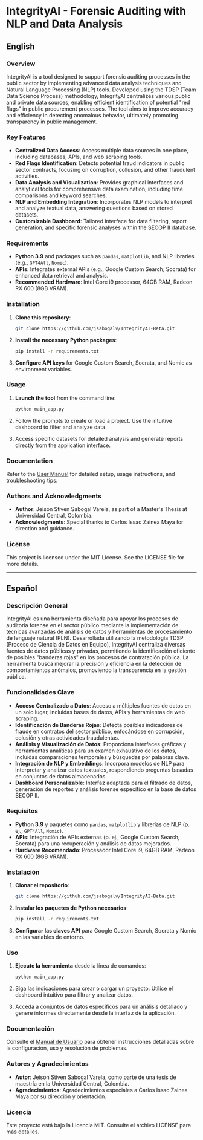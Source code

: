 # IntegrityAI - Forensic Auditing with NLP and Data Analysis

## English

### Overview

IntegrityAI is a tool designed to support forensic auditing processes in the public sector by implementing advanced data analysis techniques and Natural Language Processing (NLP) tools. Developed using the TDSP (Team Data Science Process) methodology, IntegrityAI centralizes various public and private data sources, enabling efficient identification of potential "red flags" in public procurement processes. The tool aims to improve accuracy and efficiency in detecting anomalous behavior, ultimately promoting transparency in public management.

### Key Features

- **Centralized Data Access**: Access multiple data sources in one place, including databases, APIs, and web scraping tools.
- **Red Flags Identification**: Detects potential fraud indicators in public sector contracts, focusing on corruption, collusion, and other fraudulent activities.
- **Data Analysis and Visualization**: Provides graphical interfaces and analytical tools for comprehensive data examination, including time comparisons and keyword searches.
- **NLP and Embedding Integration**: Incorporates NLP models to interpret and analyze textual data, answering questions based on stored datasets.
- **Customizable Dashboard**: Tailored interface for data filtering, report generation, and specific forensic analyses within the SECOP II database.

### Requirements

- **Python 3.9** and packages such as `pandas`, `matplotlib`, and NLP libraries (e.g., `GPT4All`, `Nomic`).
- **APIs**: Integrates external APIs (e.g., Google Custom Search, Socrata) for enhanced data retrieval and analysis.
- **Recommended Hardware**: Intel Core i9 processor, 64GB RAM, Radeon RX 600 (8GB VRAM).

### Installation

1. **Clone this repository**:
   ```bash
   git clone https://github.com/jsabogalv/IntegrityAI-Beta.git
   ```

2. **Install the necessary Python packages**:
   ```bash
   pip install -r requirements.txt
   ```

3. **Configure API keys** for Google Custom Search, Socrata, and Nomic as environment variables.

### Usage

1. **Launch the tool** from the command line:
   ```bash
   python main_app.py
   ```

2. Follow the prompts to create or load a project. Use the intuitive dashboard to filter and analyze data.

3. Access specific datasets for detailed analysis and generate reports directly from the application interface.

### Documentation

Refer to the [User Manual](path/to/manual) for detailed setup, usage instructions, and troubleshooting tips.

### Authors and Acknowledgments

- **Author**: Jeison Stiven Sabogal Varela, as part of a Master's Thesis at Universidad Central, Colombia.
- **Acknowledgments**: Special thanks to Carlos Issac Zainea Maya for direction and guidance.

### License

This project is licensed under the MIT License. See the LICENSE file for more details.

---

## Español

### Descripción General

IntegrityAI es una herramienta diseñada para apoyar los procesos de auditoría forense en el sector público mediante la implementación de técnicas avanzadas de análisis de datos y herramientas de procesamiento de lenguaje natural (PLN). Desarrollada utilizando la metodología TDSP (Proceso de Ciencia de Datos en Equipo), IntegrityAI centraliza diversas fuentes de datos públicas y privadas, permitiendo la identificación eficiente de posibles "banderas rojas" en los procesos de contratación pública. La herramienta busca mejorar la precisión y eficiencia en la detección de comportamientos anómalos, promoviendo la transparencia en la gestión pública.

### Funcionalidades Clave

- **Acceso Centralizado a Datos**: Acceso a múltiples fuentes de datos en un solo lugar, incluidas bases de datos, APIs y herramientas de web scraping.
- **Identificación de Banderas Rojas**: Detecta posibles indicadores de fraude en contratos del sector público, enfocándose en corrupción, colusión y otras actividades fraudulentas.
- **Análisis y Visualización de Datos**: Proporciona interfaces gráficas y herramientas analíticas para un examen exhaustivo de los datos, incluidas comparaciones temporales y búsquedas por palabras clave.
- **Integración de NLP y Embeddings**: Incorpora modelos de NLP para interpretar y analizar datos textuales, respondiendo preguntas basadas en conjuntos de datos almacenados.
- **Dashboard Personalizable**: Interfaz adaptada para el filtrado de datos, generación de reportes y análisis forense específico en la base de datos SECOP II.

### Requisitos

- **Python 3.9** y paquetes como `pandas`, `matplotlib` y librerías de NLP (p. ej., `GPT4All`, `Nomic`).
- **APIs**: Integración de APIs externas (p. ej., Google Custom Search, Socrata) para una recuperación y análisis de datos mejorados.
- **Hardware Recomendado**: Procesador Intel Core i9, 64GB RAM, Radeon RX 600 (8GB VRAM).

### Instalación

1. **Clonar el repositorio**:
   ```bash
   git clone https://github.com/jsabogalv/IntegrityAI-Beta.git
   ```

2. **Instalar los paquetes de Python necesarios**:
   ```bash
   pip install -r requirements.txt
   ```

3. **Configurar las claves API** para Google Custom Search, Socrata y Nomic en las variables de entorno.

### Uso

1. **Ejecute la herramienta** desde la línea de comandos:
   ```bash
   python main_app.py
   ```

2. Siga las indicaciones para crear o cargar un proyecto. Utilice el dashboard intuitivo para filtrar y analizar datos.

3. Acceda a conjuntos de datos específicos para un análisis detallado y genere informes directamente desde la interfaz de la aplicación.

### Documentación

Consulte el [Manual de Usuario](path/to/manual) para obtener instrucciones detalladas sobre la configuración, uso y resolución de problemas.

### Autores y Agradecimientos

- **Autor**: Jeison Stiven Sabogal Varela, como parte de una tesis de maestría en la Universidad Central, Colombia.
- **Agradecimientos**: Agradecimientos especiales a Carlos Issac Zainea Maya por su dirección y orientación.

### Licencia

Este proyecto está bajo la Licencia MIT. Consulte el archivo LICENSE para más detalles.
